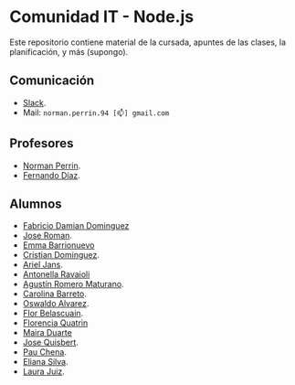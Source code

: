 # Comunidad IT - Node.js

Este repositorio contiene material de la cursada, apuntes de las clases, la planificación, y más (supongo).

## Comunicación

- [Slack](https://comit-nodejs.slack.com).
- Mail: `norman.perrin.94 [📫] gmail.com`

## Profesores

- [Norman Perrin](https://github.com/normanperrin).
- [Fernando Díaz](https://github.com/ferdiaz93).


## Alumnos

- [Fabricio Damian Dominguez](https://github.com/DamianDomzz)
- [Jose Roman](https://github.com/Joseroman12).
- [Emma Barrionuevo](https://github.com/Victor-emanuel)
- [Cristian Dominguez](https://github.com/cristiand391).
- [Ariel Jans](https://github.com/ArielJans).
- [Antonella Ravaioli](https://github.com/antorava1)
- [Agustín Romero Maturano](https://github.com/Maturano98).
- [Carolina Barreto](https://github.com/caro-barreto).
- [Oswaldo Alvarez](https://github.com/AnubisSekhmet).
- [Flor Belascuain](https://github.com/lachinu1).
- [Florencia Quatrin](https://github.com/apuyina)
- [Maira Duarte](https://github.com/mairasaideduarte)
- [Jose Quisbert](https://github.com/jlq05).
- [Pau Chena](https://github.com/pauchena).
- [Eliana Silva](https://github.com/eliags).
- [Laura Juiz](https://github.com/laurajuanna).
